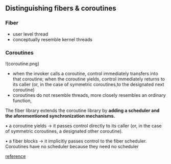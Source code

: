 ## Distinguishing fibers & coroutines

### Fiber 
- user level thread
- conceptually resemble kernel threads

### Coroutines
!(coroutine.png)
- when the invoker calls a coroutine, control immediately transfers into that coroutine; 
  when the coroutine yields, control immediately returns to its caller 
  (or, in the case of symmetric coroutines,to the designated next coroutine)
- coroutines do not resemble threads, more closely resembles an ordinary function,

The fiber library extends the coroutine library by **adding a scheduler and the aforementioned synchronization mechanisms.**

• a coroutine yields -> it passes control directly to its caller (or, in the case of symmetric coroutines, a designated
other coroutine).

• a fiber blocks -> it implicitly passes control to the fiber scheduler. Coroutines have no scheduler because they need no scheduler

[reference](http://www.open-std.org/jtc1/sc22/wg21/docs/papers/2014/n4024.pdf)
  
